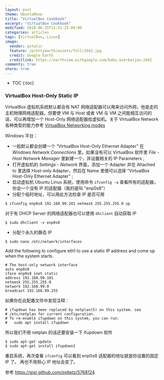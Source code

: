 ```yaml
---
layout: post
theme: UbuntuMono
title: "VirtualBox Cookbook"
excerpt: "VirtualBox Cookbook"
modified: 2018-06-25T11:51:25-04:00
categories: articles
tags: [VirtualBox, Linux]
image:
  vendor: gstatic
  feature: /prettyearth/assets/full/2442.jpg
  credit: Google Earth
  creditlink: https://earthview.withgoogle.com/baku-azerbaijan-2442
comments: true
share: true
---
```


* TOC
{:toc}

### VirtualBox Host-Only Static IP
VirtualBox 虚拟机系统默认都会有 NAT 网络适配器可以用来访问外网，他是走的主机物理网络适配器。但要使 VM 与 Host 或者 VM 与 VM 之间能相互访问的话，可以再增加一个 Host-Only 网络适配器给虚拟机。关于 VirtualBox Network 各种类型的能力参考 [VirtualBox Networking modes](https://www.virtualbox.org/manual/ch06.html#networkingmodes)

Windows 平台：

* 一般默认都会创建一个 “VirtualBox Host-Only Ethernet Adapter” 在 *Windows Network Connections* 里。如果没有可以 VirtualBox 软件里 *File - Host Network Manager* 里新建一个，并设置相关的 IP Parameters ;
* 打开虚拟机的 *Settings - Network* 界面，添加一个 Adapter 并在 Attached to 里选择 Host-only Adapter，然后在 Name 里便可以选择 “VirtualBox Host-Only Ethernet Adapter” ;
* 启动虚拟机 Ubuntu Linux 系统，使用命令 `ifconfig -a` 查看所有的适配器，你会一个没有 IP 的适配器（我的是叫 "enp0s8"）
* 分配个临时地址，可以用此方法检查 IP 是否可用
```
$ ifconfig enp0s8 192.168.99.101 netmask 255.255.255.0 up
```
对于有 DHCP Server 的网络适配器也可以使用 `dhclient` 自动获取 IP
```
$ sudo dhclient -v enp0s8
```
* 分配个永久的静态 IP
```
$ sudo nano /etc/network/interfaces
```
Add the following to configure eth1 to use a static IP address and come up when the system starts.
```
# The host-only network interface
auto enp0s8
iface enp0s8 inet static
address 192.168.99.101
netmask 255.255.255.0
network 192.168.99.0
broadcast 192.168.99.255
```
如果你在此配置文件中发现注释：
```
# ifupdown has been replaced by netplan(5) on this system. see
# /etc/netplan for current configuration.
# To re-enable ifupdown on this system, you can run:
#   sudo apt install ifupdown
```
所以我们不用 netplan 的话还要安装一下 ifupdown 软件
```
$ sudo apt-get update
$ sudo apt-get install ifupdown2
```
重启系统，再次查看 `ifconfig` 可以看到 enp0s8 适配器的地址就是你设置的固定 IP 了。
再也不用担心 IP 地址会变了。

参考 https://gist.github.com/pjdietz/5768124
